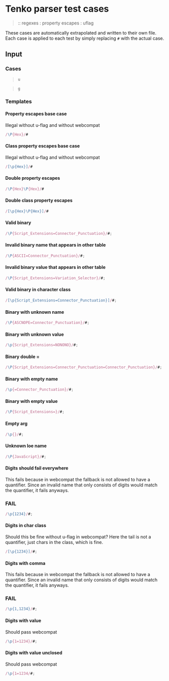 # Tenko parser test cases

> :: regexes : property escapes : uflag

These cases are automatically extrapolated and written to their own file.
Each case is applied to each test by simply replacing `#` with the actual case.

## Input

### Cases

> `````js
> u
> `````

> `````js
> g
> `````

### Templates

#### Property escapes base case

Illegal without u-flag and without webcompat

`````js
/\P{Hex}/#
`````

#### Class property escapes base case

Illegal without u-flag and without webcompat

`````js
/[\p{Hex}]/#
`````

#### Double property escapes 

`````js
/\P{Hex}\P{Hex}/#
`````

#### Double class property escapes 

`````js
/[\p{Hex}\P{Hex}]/#
`````

#### Valid binary

`````js
/\P{Script_Extensions=Connector_Punctuation}/#;
`````

#### Invalid binary name that appears in other table

`````js
/\P{ASCII=Connector_Punctuation}/#;
`````

#### Invalid binary value that appears in other table

`````js
/\P{Script_Extensions=Variation_Selector}/#;
`````

#### Valid binary in character class

`````js
/[\p{Script_Extensions=Connector_Punctuation}]/#;
`````

#### Binary with unknown name

`````js
/\P{ASCNOPE=Connector_Punctuation}/#;
`````

#### Binary with unknown value

`````js
/\p{Script_Extensions=NONONO}/#;
`````

#### Binary double =

`````js
/\P{Script_Extensions=Connector_Punctuation=Connector_Punctuation}/#;
`````

#### Binary with empty name

`````js
/\p{=Connector_Punctuation}/#;
`````

#### Binary with empty value

`````js
/\P{Script_Extensions=}/#;
`````

#### Empty arg

`````js
/\p{}/#;
`````

#### Unknown loe name

`````js
/\P{JavaScript}/#;
`````

#### Digits should fail everywhere

This fails because in webcompat the fallback is not allowed to have a quantifier. Since an invalid name that only consists of digits would match the quantifier, it fails anyways.

### FAIL

`````js
/\p{1234}/#;
`````

#### Digits in char class

Should this be fine without u-flag in webcompat? Here the tail is not a quantifier, just chars in the class, which is fine.

`````js
/[\p{1234}]/#;
`````

#### Digits with comma

This fails because in webcompat the fallback is not allowed to have a quantifier. Since an invalid name that only consists of digits would match the quantifier, it fails anyways.

### FAIL

`````js
/\p{1,1234}/#;
`````

#### Digits with value

Should pass webcompat

`````js
/\p{1=1234}/#;
`````

#### Digits with value unclosed

Should pass webcompat

`````js
/\p{1=1234/#;
`````
